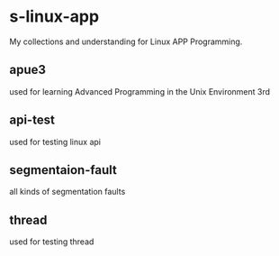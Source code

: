 # s-linux-app
My collections and understanding for Linux APP Programming.

## apue3
used for learning Advanced Programming in the Unix Environment 3rd

## api-test
used for testing linux api

## segmentaion-fault
all kinds of segmentation faults

## thread
used for testing thread
